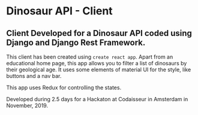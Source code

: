 # Dinosaur API - Client 

## Client Developed for a Dinosaur API coded using Django and Django Rest Framework. 

This client has been created using ```create react app```. Apart from an educational home page, this app allows you to filter a list of dinosaurs by their geological age. It uses some elements of material UI for the style, like buttons and a nav bar. 

This app uses Redux for controlling the states.

Developed during 2.5 days for a Hackaton at Codaisseur in Amsterdam in November, 2019. 